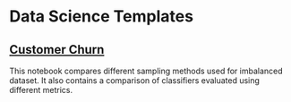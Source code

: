 # Data Science Templates

## [Customer Churn](./notebooks/Customer%20Churn.ipynb)
This notebook compares different sampling methods used for imbalanced dataset. It also contains a comparison of classifiers evaluated using different metrics.
